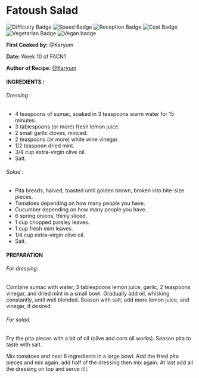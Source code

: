 # Fatoush Salad

![Difficulty Badge](https://img.shields.io/badge/Difficulty-70%25-orange.svg)
![Speed Badge](https://img.shields.io/badge/Speed-2hr-orange.svg)
![Reception Badge](https://img.shields.io/badge/Reception-Very%20Positive-brightgreen.svg)
![Cost Badge](https://img.shields.io/badge/Cost-Average-yellow.svg)
![Vegetarian Badge](https://img.shields.io/badge/Vegetarian-True-brightgreen.svg)
![Vegan badge](https://img.shields.io/badge/Vegan-True-brightgreen.svg)

**First Cooked by:** @Karyum

**Date:** Week 10 of FACN1

**Author of Recipe:** [@Karyum](https://github.com/karyum)

#### INGREDIENTS :

###### Dressing :

- 4 teaspoons of sumac, soaked in 3 teaspoons warm water for 15 minutes.
- 3 tablespoons (or more) fresh lemon juice.
- 2 small garlic cloves, minced.
- 2 teaspoons (or more) white wine vinegar.
- 1/2 teaspoon dried mint.
- 3/4 cup extra-virgin olive oil.
- Salt.

###### Salad :

- Pita breads, halved, toasted until golden brown, broken into bite-size pieces.
- Tomatoes depending on how many people you have.
- Cucumber depending on how many people you have.
- 6 spring onions, thinly sliced.
- 1 cup chopped parsley leaves.
- 1 cup fresh mint leaves.
- 1/4 cup extra-virgin olive oil.
- Salt.


#### PREPARATION

###### For dressing:
Combine sumac with water, 3 tablespoons lemon juice, garlic, 2 teaspoons vinegar, and dried mint in a small bowl. Gradually add oil, whisking constantly, until well blended. Season with salt; add more lemon juice, and vinegar, if desired.

###### For salad:
Fry the pita pieces with a bit of oil (olive and corn oil works). Season pita to taste with salt.

Mix tomatoes and next 6 ingredients in a large bowl. Add the fried pita pieces and mix again. add half of the dressing then mix again. At last add all the dressing on top and serve it!!.
